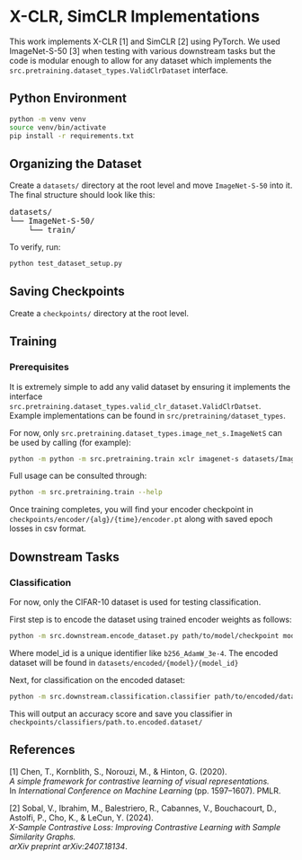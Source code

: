 # X-CLR, SimCLR Implementations
This work implements X-CLR [1] and SimCLR [2] using PyTorch. We used ImageNet-S-50 [3] when testing with various downstream tasks but the code is modular enough to allow for any dataset which implements the `src.pretraining.dataset_types.ValidClrDataset` interface.


## Python Environment
```bash
python -m venv venv
source venv/bin/activate  
pip install -r requirements.txt
```

## Organizing the Dataset

Create a `datasets/` directory at the root level and move `ImageNet-S-50` into it. The final structure should look like this:

<pre>
datasets/
└── ImageNet-S-50/ 
    └── train/
</pre>

To verify, run:

```bash
python test_dataset_setup.py
```

## Saving Checkpoints

Create a `checkpoints/` directory at the root level. 

## Training

### Prerequisites
It is extremely simple to add any valid dataset by ensuring it implements the 
interface `src.pretraining.dataset_types.valid_clr_dataset.ValidClrDatset`. Example implementations can be found in `src/pretraining/dataset_types`. 

For now, only `src.pretraining.dataset_types.image_net_s.ImageNetS` can be used by calling (for example):

```bash
python -m python -m src.pretraining.train xclr imagenet-s datasets/ImageNet-S-50/train -b 256 -nw 8
```

Full usage can be consulted through:
```bash
python -m src.pretraining.train --help
```

Once training completes, you will find your encoder checkpoint in `checkpoints/encoder/{alg}/{time}/encoder.pt` along with saved epoch losses in csv format.

## Downstream Tasks

### Classification 
For now, only the CIFAR-10 dataset is used for testing classification. 

First step is to encode the dataset using trained encoder weights as follows:

```bash
python -m src.downstream.encode_dataset.py path/to/model/checkpoint model_name model_id
```

Where model_id is a unique identifier like `b256_AdamW_3e-4`. The encoded dataset will be found in `datasets/encoded/{model}/{model_id}`

Next, for classification on the encoded dataset:
```bash
python -m src.downstream.classification.classifier path/to/encoded/dataset [--save]
```

This will output an accuracy score and save you classifier in `checkpoints/classifiers/path.to.encoded.dataset/`

## References

[1] Chen, T., Kornblith, S., Norouzi, M., & Hinton, G. (2020).  
*A simple framework for contrastive learning of visual representations.*  
In *International Conference on Machine Learning* (pp. 1597–1607). PMLR.  

[2] Sobal, V., Ibrahim, M., Balestriero, R., Cabannes, V., Bouchacourt, D., Astolfi, P., Cho, K., & LeCun, Y. (2024).  
*X-Sample Contrastive Loss: Improving Contrastive Learning with Sample Similarity Graphs.*  
*arXiv preprint arXiv:2407.18134*.  


